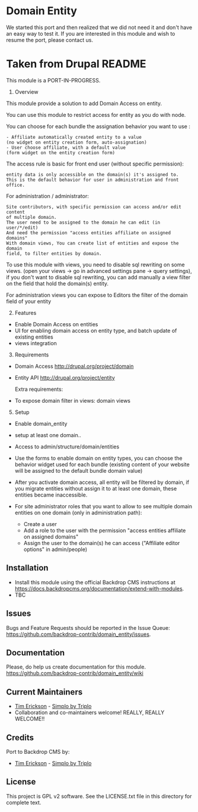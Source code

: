 Domain Entity
=============
<!--
|<- - - - - - - This line is exactly 80 characters for reference - - - - - - ->|
-->
We started this port and then realized that we did not need it and don't have an
easy way to test it. If you are interested in this module and wish to resume the
port, please contact us. 


Taken from Drupal README
========================

This module is a PORT-IN-PROGRESS.

1) Overview

This module provide a solution to add Domain Access on entity.

You can use this module to restrict access for entity as you do with node.

You can choose for each bundle the assignation behavior you want to use :

    - Affiliate automatically created entity to a value 
	(no widget on entity creation form, auto-assignation)
    - User choose affiliate, with a default value 
	(form widget on the entity creation form)

The access rule is basic for front end user (without specific permission):

    entity data is only accessible on the domain(s) it's assigned to.
    This is the default behavior for user in administration and front office.

For administration / administrator:

    Site contributors, with specific permission can access and/or edit content
	of multiple domain.
    The user need to be assigned to the domain he can edit (in user/*/edit)
    And need the permission "access entities affiliate on assigned domains"
    With domain views, You can create list of entities and expose the domain
	field, to filter entities by domain.

To use this module with views, you need to disable sql rewriting on some views.
(open your views -> go in advanced settings pane -> query settings), 
if you don't want to disable sql rewriting, you can add manually a view filter
on the field that hold the domain(s) entity.

For administration views you can expose to Editors 
the filter of the domain field of your entity

2) Features

- Enable Domain Access on entities
- UI for enabling domain access on entity type, 
  and batch update of existing entities
- views integration

3) Requirements

- Domain Access http://drupal.org/project/domain
- Entity API http://drupal.org/project/entity

  Extra requirements:
- To expose domain filter in views: domain views

5) Setup

- Enable domain_entity
- setup at least one domain..
- Access to admin/structure/domain/entities
- Use the forms to enable domain on entity types, you can choose 
  the behavior widget used for each bundle 
  (existing content of your website will be assigned 
   to the default bundle domain value)
- After you activate domain access, all entity will be filtered 
  by domain, if you migrate entities without assign it 
  to at least one domain, these entities became inaccessible.
- For site administrator roles that you want to allow to see 
  multiple domain entities on one domain (only in administration path):

    - Create a user
    - Add a role to the user with the permission 
	  "access entities affiliate on assigned domains"
    - Assign the user to the domain(s) he can access 
	  ("Affiliate editor options" in admin/people)

Installation
------------
- Install this module using the official Backdrop CMS instructions at
  https://docs.backdropcms.org/documentation/extend-with-modules.
- TBC

Issues
------
Bugs and Feature Requests should be reported in the Issue Queue:
https://github.com/backdrop-contrib/domain_entity/issues.

Documentation
-------------------
Please, do help us create documentation for this module. 
https://github.com/backdrop-contrib/domain_entity/wiki

Current Maintainers
-------------------

- [Tim Erickson](https://github.com/stpaultim) - [Simplo by Triplo](https://simplo.site/)
- Collaboration and co-maintainers welcome! REALLY, REALLY WELCOME!!

Credits
-------

Port to Backdrop CMS by:
- [Tim Erickson](https://github.com/stpaultim) - [Simplo by Triplo](https://simplo.site/)

License
-------

This project is GPL v2 software.
See the LICENSE.txt file in this directory for complete text.

